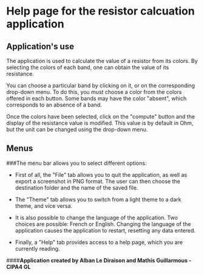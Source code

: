 # Help page for the resistor calcuation application

## Application's use
The application is used to calculate the value of a resistor from its colors.
By selecting the colors of each band, one can obtain the value of its resistance.

You can choose a particular band by clicking on it, or on the corresponding drop-down menu.
To do this, you must choose a color from the colors offered in each button.
Some bands may have the color "absent", which corresponds to an absence of a band.

Once the colors have been selected, click on the "compute" button and the display of the resistance value is modified.
This value is by default in Ohm, but the unit can be changed using the drop-down menu.

## Menus
###The menu bar allows you to select different options:
- First of all, the "File" tab allows you to quit the application, as well as export a screenshot in PNG format.
  The user can then choose the destination folder and the name of the saved file.

- The "Theme" tab allows you to switch from a light theme to a dark theme, and vice versa.

- It is also possible to change the language of the application.
  Two choices are possible: French or English.
  Changing the language of the application causes the application to restart, resetting any data entered.

- Finally, a "Help" tab provides access to a help page, which you are currently reading.


####**Application created by Alban Le Diraison and Mathis Guillarmous - CIPA4 GL**
